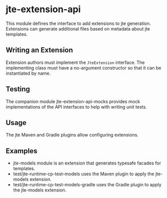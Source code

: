 # jte-extension-api

This module defines the interface to add extensions to jte generation. 
Extensions can generate additional files based on metadata about jte templates.

## Writing an Extension

Extension authors must implement the `JteExtension` interface.
The implementing class must have a no-argument constructor so that it can be instantiated by name.

## Testing

The companion module jte-extension-api-mocks provides mock implementations of the API interfaces to help with writing unit tests.

## Usage

The jte Maven and Gradle plugins allow configuring extensions.

## Examples

* jte-models module is an extension that generates typesafe facades for templates.
* test/jte-runtime-cp-test-models uses the Maven plugin to apply the jte-models extension.
* test/jte-runtime-cp-test-models-gradle uses the Gradle plugin to apply the jte-models extension.
